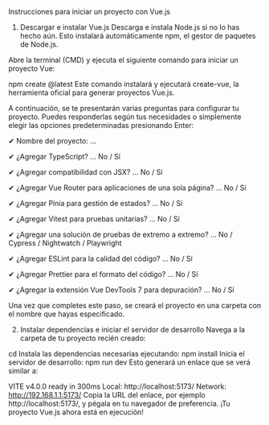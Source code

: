 Instrucciones para iniciar un proyecto con Vue.js
1. Descargar e instalar Vue.js
Descarga e instala Node.js si no lo has hecho aún.
Esto instalará automáticamente npm, el gestor de paquetes de Node.js.

Abre la terminal (CMD) y ejecuta el siguiente comando para iniciar un proyecto Vue:

npm create @latest
Este comando instalará y ejecutará create-vue, la herramienta oficial para generar proyectos Vue.js.

A continuación, se te presentarán varias preguntas para configurar tu proyecto. Puedes responderlas según tus necesidades o simplemente elegir las opciones predeterminadas presionando Enter:

✔ Nombre del proyecto: … <your-project-name>

✔ ¿Agregar TypeScript? … No / Sí

✔ ¿Agregar compatibilidad con JSX? … No / Sí

✔ ¿Agregar Vue Router para aplicaciones de una sola página? … No / Sí

✔ ¿Agregar Pinia para gestión de estados? … No / Sí

✔ ¿Agregar Vitest para pruebas unitarias? … No / Sí

✔ ¿Agregar una solución de pruebas de extremo a extremo? … No / Cypress / Nightwatch / Playwright

✔ ¿Agregar ESLint para la calidad del código? … No / Sí

✔ ¿Agregar Prettier para el formato del código? … No / Sí

✔ ¿Agregar la extensión Vue DevTools 7 para depuración? … No / Sí

Una vez que completes este paso, se creará el proyecto en una carpeta con el nombre que hayas especificado.

2. Instalar dependencias e iniciar el servidor de desarrollo
Navega a la carpeta de tu proyecto recién creado:

cd <your-project-name>
Instala las dependencias necesarias ejecutando:
npm install
Inicia el servidor de desarrollo:
npm run dev
Esto generará un enlace que se verá similar a:

VITE v4.0.0  ready in 300ms
Local:    http://localhost:5173/
Network:  http://192.168.1.1:5173/
Copia la URL del enlace, por ejemplo http://localhost:5173/, y pégala en tu navegador de preferencia.
¡Tu proyecto Vue.js ahora está en ejecución!
